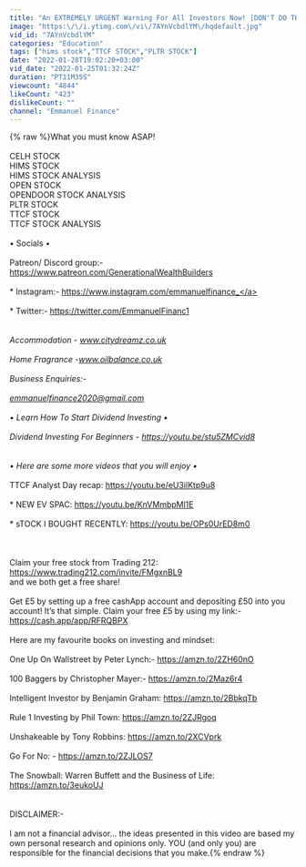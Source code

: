 ```yaml
---
title: "An EXTREMELY URGENT Warning For All Investors Now! [DON'T DO THIS]"
image: "https:\/\/i.ytimg.com\/vi\/7AYnVcbdlYM\/hqdefault.jpg"
vid_id: "7AYnVcbdlYM"
categories: "Education"
tags: ["hims stock","TTCF STOCK","PLTR STOCK"]
date: "2022-01-28T19:02:20+03:00"
vid_date: "2022-01-25T01:32:24Z"
duration: "PT11M35S"
viewcount: "4844"
likeCount: "423"
dislikeCount: ""
channel: "Emmanuel Finance"
---
```

{% raw %}What you must know ASAP!<br /><br />CELH STOCK<br />HIMS STOCK<br />HIMS STOCK ANALYSIS<br />OPEN STOCK<br />OPENDOOR STOCK ANALYSIS<br />PLTR STOCK<br />TTCF STOCK<br />TTCF STOCK ANALYSIS<br /><br />• Socials •<br /><br />Patreon/ Discord group:- <a rel="nofollow" target="blank" href="https://www.patreon.com/GenerationalWealthBuilders">https://www.patreon.com/GenerationalWealthBuilders</a><br /><br />* Instagram:- <a rel="nofollow" target="blank" href="https://www.instagram.com/emmanuelfinance_">https://www.instagram.com/emmanuelfinance_</a><br /><br />* Twitter:- <a rel="nofollow" target="blank" href="https://twitter.com/EmmanuelFinanc1">https://twitter.com/EmmanuelFinanc1</a><br /><br /><br />*Accommodation - www.citydreamz.co.uk<br /><br />*Home Fragrance -www.oilbalance.co.uk<br /><br />Business Enquiries:-<br /><br />emmanuelfinance2020@gmail.com<br /><br />• Learn How To Start Dividend Investing •<br /><br />* Dividend Investing For Beginners - <a rel="nofollow" target="blank" href="https://youtu.be/stu5ZMCvid8">https://youtu.be/stu5ZMCvid8</a><br /><br /><br />• Here are some more videos that you will enjoy •<br /><br />* TTCF Analyst Day recap: <a rel="nofollow" target="blank" href="https://youtu.be/eU3ilKtp9u8">https://youtu.be/eU3ilKtp9u8</a><br /><br />* NEW EV SPAC: <a rel="nofollow" target="blank" href="https://youtu.be/KnVMmbpMl1E">https://youtu.be/KnVMmbpMl1E</a><br /><br />* sTOCK I BOUGHT RECENTLY: <a rel="nofollow" target="blank" href="https://youtu.be/OPs0UrED8m0">https://youtu.be/OPs0UrED8m0</a><br /><br /><br /><br />Claim your free stock from Trading 212: <br /><a rel="nofollow" target="blank" href="https://www.trading212.com/invite/FMgxnBL9">https://www.trading212.com/invite/FMgxnBL9</a> <br /> and we both get a free share!<br /><br />Get £5 by setting up a free cashApp account and depositing £50 into you account! It’s that simple. Claim your free £5 by using my link:- <a rel="nofollow" target="blank" href="https://cash.app/app/RFRQBPX">https://cash.app/app/RFRQBPX</a><br /><br />Here are my favourite books on investing and mindset:<br /><br />One Up On Wallstreet by Peter Lynch:- <a rel="nofollow" target="blank" href="https://amzn.to/2ZH60nO">https://amzn.to/2ZH60nO</a><br /><br />100 Baggers by Christopher Mayer:- <a rel="nofollow" target="blank" href="https://amzn.to/2Maz6r4">https://amzn.to/2Maz6r4</a><br /><br />Intelligent Investor by Benjamin Graham: <a rel="nofollow" target="blank" href="https://amzn.to/2BbkqTb">https://amzn.to/2BbkqTb</a><br /><br />Rule 1 Investing by Phil Town: <a rel="nofollow" target="blank" href="https://amzn.to/2ZJRgoq">https://amzn.to/2ZJRgoq</a><br /><br />Unshakeable by Tony Robbins: <a rel="nofollow" target="blank" href="https://amzn.to/2XCVprk">https://amzn.to/2XCVprk</a><br /><br />Go For No: - <a rel="nofollow" target="blank" href="https://amzn.to/2ZJLOS7">https://amzn.to/2ZJLOS7</a><br /><br />The Snowball: Warren Buffett and the Business of Life: <a rel="nofollow" target="blank" href="https://amzn.to/3eukoUJ">https://amzn.to/3eukoUJ</a><br /><br /><br />DISCLAIMER:-<br /><br />I am not a financial advisor... the ideas presented in this video are based my own personal research and opinions only. YOU (and only you) are responsible for the financial decisions that you make.{% endraw %}

